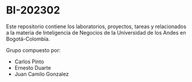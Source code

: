# BI-202302

Este repositorio contiene los laboratorios, proyectos, tareas y relacionados a la materia de Inteligencia de Negocios de la Universidad de los Andes en Bogotá-Colombia.

Grupo compuesto por:
- Carlos Pinto
- Ernesto Duarte
- Juan Camilo Gonzalez


